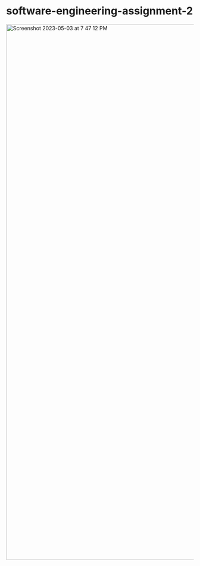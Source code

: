 # software-engineering-assignment-2
<img width="1440" alt="Screenshot 2023-05-03 at 7 47 12 PM" src="https://user-images.githubusercontent.com/114150640/235944718-9bdfaa18-d1c9-4c96-b8e5-f70d0c91763b.png">
